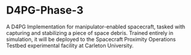 # D4PG-Phase-3
A D4PG Implementation for manipulator-enabled spacecraft, tasked with capturing and stabilizing a piece of space debris. Trained entirely in simulation, it will be deployed to the Spacecraft Proximity Operations Testbed experimental facility at Carleton University.
